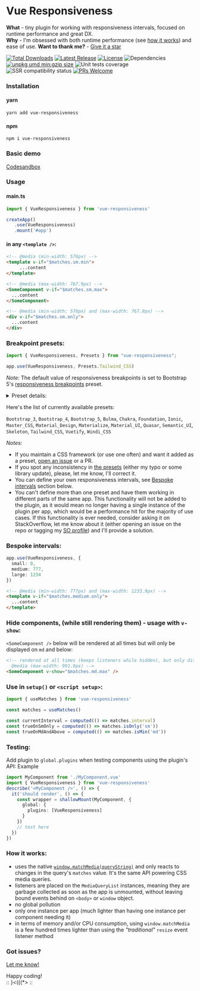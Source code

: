 # Vue Responsiveness
**What** - tiny plugin for working with responsiveness intervals, focused on runtime performance and great DX.  
**Why** - I'm obsessed with both runtime performance (see [how it works](#how-it-works)) and ease of use.
**Want to thank me?** - [Give it a star](https://github.com/codemonk-digital/vue-responsiveness)

<p>
<a href="https://www.npmjs.com/package/vue-responsiveness"><img src="https://img.shields.io/npm/dt/vue-responsiveness.svg?color=f9d342&style=plastic" alt="Total Downloads"></a>
<a href="https://www.npmjs.com/package/vue-responsiveness"><img src="https://img.shields.io/npm/v/vue-responsiveness.svg?color=f9d342&style=plastic" alt="Latest Release"></a>
<a href="https://github.com/codemonk-digital/vue-responsiveness/blob/main/LICENSE"><img src="https://img.shields.io/npm/l/vue-responsiveness.svg?color=f9d342&style=plastic" alt="License"></a>
<img src="https://img.shields.io/badge/dependencies-0-f9d342?style=plastic" alt="Dependencies" />
    <a href="https://unpkg.com/vue-responsiveness"><img src="https://img.shields.io/badge/umd:gzip-1.12_kB-f9d342?style=plastic" alt="unpkg umd min:gzip size" /></a>
<img src="https://img.shields.io/badge/coverage-100%25-f9d342?style=plastic" alt="Unit tests coverage"/>
<img src="https://img.shields.io/badge/SSR-ready-f9d342?style=plastic" alt="SSR compatibility status"/>
<a href="https://makeapullrequest.com"><img src="https://img.shields.io/badge/PRs-welcome-f9d342?style=plastic" alt="PRs Welcome"/></a>
</p>


### Installation

#### yarn
```terminal
yarn add vue-responsiveness
```

#### npm
```terminal
npm i vue-responsiveness
```

### Basic demo

[Codesandbox](https://codesandbox.io/p/devbox/nxqvcr)

### Usage

#### main.ts

```ts
import { VueResponsiveness } from 'vue-responsiveness'

createApp()
   .use(VueResponsiveness)
   .mount('#app')
```
#### in any `<template />`:
```html
<!-- @media (min-width: 576px) -->
<template v-if="$matches.sm.min">
     ...content
</template>

<!-- @media (max-width: 767.9px) -->
<SomeComponent v-if="$matches.sm.max">
  ...content
</SomeComponent>

<!-- @media (min-width: 576px) and (max-width: 767.9px) -->
<div v-if="$matches.sm.only">
  ...content
</div>
```

### Breakpoint presets:
```ts
import { VueResponsiveness, Presets } from "vue-responsiveness";

app.use(VueResponsiveness, Presets.Tailwind_CSS)
```

*Note:* The default value of responsiveness breakpoints is set to Bootstrap 5's [responsiveness breakpoints](https://getbootstrap.com/docs/5.3/layout/breakpoints/#available-breakpoints) preset.
<details>
    <summary>
         Preset details:
</summary>

```ts
Presets.Bootstrap_5 = {
  xs: 0,
  sm: 576,
  md: 768,
  lg: 992,
  xl: 1200,
  xxl: 1400,
}
```
</details>

Here's the list of currently available presets:

`Bootstrap_3`, `Bootstrap_4`, `Bootstrap_5`, `Bulma`, `Chakra`, `Foundation`, `Ionic`, `Master_CSS`, `Material_Design`, `Materialize`, `Material_UI`, `Quasar`, `Semantic_UI`, `Skeleton`, `Tailwind_CSS`, `Vuetify`, `Windi_CSS`

*Notes:*
 - If you maintain a CSS framework (or use one often) and want it added as a preset, [open an issue](https://github.com/codemonk-digital/vue-responsiveness/issues) or a PR.
 - If you spot any inconsistency in [the presets](https://github.com/codemonk-digital/vue-responsiveness/blob/main/lib/presets.ts) (either my typo or some library update), please, let me know, I'll correct it.
 - You can define your own responsiveness intervals, see [Bespoke intervals](#bespoke-intervals) section below. 
 - You can't define more than one preset and have them working in different parts of the same app. This functionality will not be added to the plugin, as it would mean no longer having a single instance of the plugin per app, which would be a performance hit for the majority of use cases. If this functionality is ever needed, consider asking it on StackOverflow, let me know about it (either opening an issue on the repo or tagging my [SO profile](https://stackoverflow.com/users/1891677/tao)) and I'll provide a solution.

### Bespoke intervals:
```ts
app.use(VueResponsiveness, {
  small: 0,
  medium: 777,
  large: 1234
})
```
```html
<!-- @media (min-width: 777px) and (max-width: 1233.9px) -->
<template v-if="$matches.medium.only">
  ...content
</template>
```
### Hide components, (while still rendering them) - usage with `v-show`:
`<SomeComponent />` below will be rendered at all times but will only be displayed on `md` and below:
```html
<!-- rendered at all times (keeps listeners while hidden), but only displayed on 
  @media (max-width: 991.9px) -->
<SomeComponent v-show="$matches.md.max" />
```
### Use in `setup()` or `<script setup>`:
```ts
import { useMatches } from 'vue-responsiveness'

const matches = useMatches()

const currentInterval = computed(() => matches.interval)
const trueOnSmOnly = computed(() => matches.isOnly('sm'))
const trueOnMdAndAbove = computed(() => matches.isMin('md'))
```

### Testing:
Add plugin to `global.plugins` when testing components using the plugin's API:
Example
```ts
import MyComponent from './MyComponent.vue'
import { VueResponsiveness } from 'vue-responsiveness'
describe('<MyComponent />', () => {
  it('should render', () => {
    const wrapper = shallowMount(MyComponent, {
      global: {
        plugins: [VueResponsiveness]
      }
    })
    // test here    
  })
})
```

### How it works:
- uses the native [`window.matchMedia(queryString)`](https://developer.mozilla.org/en-US/docs/Web/API/Window/matchMedia) and only reacts to changes in the query's `matches` value. It's the same API powering CSS media queries. 
- listeners are placed on the `MediaQueryList` instances, meaning they are garbage collected as soon as the app is unmounted, without leaving bound events behind on `<body>` or `window` object.
- no global pollution
- only one instance per app (much lighter than having one instance per component needing it)
- in terms of memory and/or CPU consumption, using `window.matchMedia` is a few hundred times lighter than using the _"traditional"_ `resize` event listener method

### Got issues?
[Let me know!](https://github.com/codemonk-digital/vue-responsiveness/issues)

Happy coding!  
:: }<(((*> ::
    